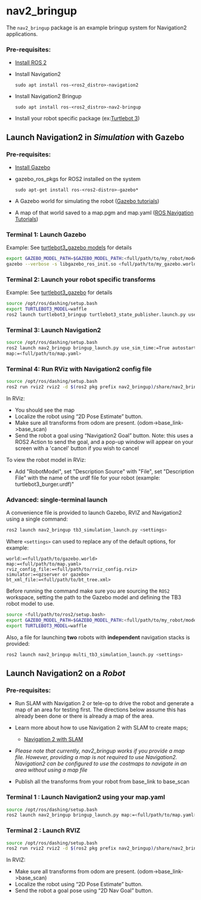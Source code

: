 # nav2_bringup

The `nav2_bringup` package is an example bringup system for Navigation2 applications.

### Pre-requisites:
* [Install ROS 2](https://index.ros.org/doc/ros2/Installation/Dashing/)
* Install Navigation2

    ```sudo apt install ros-<ros2_distro>-navigation2```

* Install Navigation2 Bringup

    ```sudo apt install ros-<ros2_distro>-nav2-bringup```

* Install your robot specific package (ex:[Turtlebot 3](http://emanual.robotis.com/docs/en/platform/turtlebot3/ros2/))

## Launch Navigation2 in *Simulation* with Gazebo
### Pre-requisites:

* [Install Gazebo](http://gazebosim.org/tutorials?tut=install_ubuntu&cat=install)
* gazebo_ros_pkgs for ROS2 installed on the system

    ```sudo apt-get install ros-<ros2-distro>-gazebo*```
* A Gazebo world for simulating the robot ([Gazebo tutorials](http://gazebosim.org/tutorials?tut=quick_start))
* A map of that world saved to a map.pgm and map.yaml ([ROS Navigation Tutorials](https://github.com/ros-planning/navigation2/tree/main/doc/use_cases))

### Terminal 1: Launch Gazebo

Example: See [turtlebot3_gazebo models](https://github.com/ROBOTIS-GIT/turtlebot3_simulations/tree/ros2/turtlebot3_gazebo/models) for details

```bash
export GAZEBO_MODEL_PATH=$GAZEBO_MODEL_PATH:<full/path/to/my_robot/models>
gazebo --verbose -s libgazebo_ros_init.so <full/path/to/my_gazebo.world>
```

### Terminal 2: Launch your robot specific transforms

Example: See [turtlebot3_gazebo](https://github.com/ROBOTIS-GIT/turtlebot3_simulations/tree/ros2/turtlebot3_gazebo) for details

```bash
source /opt/ros/dashing/setup.bash
export TURTLEBOT3_MODEL=waffle
ros2 launch turtlebot3_bringup turtlebot3_state_publisher.launch.py use_sim_time:=True
```

### Terminal 3: Launch Navigation2

```bash
source /opt/ros/dashing/setup.bash
ros2 launch nav2_bringup bringup_launch.py use_sim_time:=True autostart:=True \
map:=<full/path/to/map.yaml>
```

### Terminal 4: Run RViz with Navigation2 config file

```bash
source /opt/ros/dashing/setup.bash
ros2 run rviz2 rviz2 -d $(ros2 pkg prefix nav2_bringup)/share/nav2_bringup/launch/nav2_default_view.rviz
```

In RViz:
* You should see the map
* Localize the robot using “2D Pose Estimate” button.
* Make sure all transforms from odom are present. (odom->base_link->base_scan)
* Send the robot a goal using “Navigation2 Goal” button.
Note: this uses a ROS2 Action to send the goal, and a pop-up window will appear on your screen with a 'cancel' button if you wish to cancel

To view the robot model in RViz:
* Add "RobotModel", set "Description Source" with "File", set "Description File" with the name of the urdf file for your robot (example: turtlebot3_burger.urdf)"

### Advanced: single-terminal launch

A convenience file is provided to launch Gazebo, RVIZ and Navigation2 using a single command:

```bash
ros2 launch nav2_bringup tb3_simulation_launch.py <settings>
```

Where `<settings>` can used to replace any of the default options, for example:

```
world:=<full/path/to/gazebo.world>
map:=<full/path/to/map.yaml>
rviz_config_file:=<full/path/to/rviz_config.rviz>
simulator:=<gzserver or gazebo>
bt_xml_file:=<full/path/to/bt_tree.xml>
```


Before running the command make sure you are sourcing the `ROS2` workspace, setting the path to the Gazebo model and defining the TB3 robot model to use.

```bash
source <full/path/to/ros2/setup.bash>
export GAZEBO_MODEL_PATH=$GAZEBO_MODEL_PATH:<full/path/to/my_robot/models>
export TURTLEBOT3_MODEL=waffle
```

Also, a file for launching **two** robots with **independent** navigation stacks is provided:

```bash
ros2 launch nav2_bringup multi_tb3_simulation_launch.py <settings>
```


## Launch Navigation2 on a *Robot*

### Pre-requisites:
* Run SLAM with Navigation 2 or tele-op to drive the robot and generate a map of an area for testing first. The directions below assume this has already been done or there is already a map of the area.

* Learn more about how to use Navigation 2 with SLAM to create maps;

    - [Navigation 2 with SLAM](https://github.com/ros-planning/navigation2/blob/main/doc/use_cases/navigation_with_slam.md)

* _Please note that currently, nav2_bringup works if you provide a map file. However, providing a map is not required to use Navigation2. Navigation2 can be configured to use the costmaps to navigate in an area without using a map file_

* Publish all the transforms from your robot from base_link to base_scan


### Terminal 1 : Launch Navigation2 using your map.yaml

```bash
source /opt/ros/dashing/setup.bash
ros2 launch nav2_bringup bringup_launch.py map:=<full/path/to/map.yaml> map_type:=occupancy
```

### Terminal 2 : Launch RVIZ

```bash
source /opt/ros/dashing/setup.bash
ros2 run rviz2 rviz2 -d $(ros2 pkg prefix nav2_bringup)/share/nav2_bringup/launch/nav2_default_view.rviz
```

In RVIZ:
* Make sure all transforms from odom are present. (odom->base_link->base_scan)
* Localize the robot using “2D Pose Estimate” button.
* Send the robot a goal pose using “2D Nav Goal” button.

